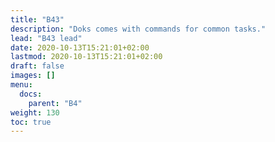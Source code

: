 ```yaml
---
title: "B43"
description: "Doks comes with commands for common tasks."
lead: "B43 lead"
date: 2020-10-13T15:21:01+02:00
lastmod: 2020-10-13T15:21:01+02:00
draft: false
images: []
menu:
  docs:
    parent: "B4"
weight: 130
toc: true
---
```

